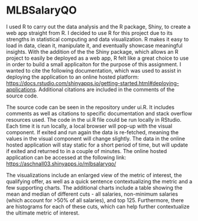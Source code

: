 # MLBSalaryQO

I used R to carry out the data analysis and the R package, Shiny, to create a web app straight from R. I decided to use R for this project due to its strengths in statistical computing and data visualization. R makes it easy to load in data, clean it, manipulate it, and eventually showcase meaningful insights. With the addition of the the Shiny package, which allows an R project to easily be deployed as a web app, R felt like a great choice to use in order to build a small applicaiton for the purpose of this assignment. I wanted to cite the following documentation, which was used to assist in deploying the application to an online hosted platform: https://docs.rstudio.com/shinyapps.io/getting-started.html#deploying-applications. Additional citations are included in the comments of the source code.

The source code can be seen in the repository under ui.R. It includes comments as well as citations to specific documentation and stack overflow resources used. The code in the ui.R file could be run locally in RStudio. Each time it is run locally, a local browser will pop-up with the visual component. If exited and run again the data is re-fetched, meaning the values in the visual component will change slightly. The data in the online hosted application will stay static for a short period of time, but will update if exited and returned to in a couple of minutes. The online hosted application can be accessed at the following link: https://aschnall03.shinyapps.io/mlbsalaryqo/

The visualizations include an enlarged view of the metric of interest, the qualifying offer, as well as a quick sentence contextualizing the metric and a few supporting charts. The additional charts include a table showing the mean and median of different cuts - all salaries, non-minimum salaries (which account for >50% of all salaries), and top 125. Furthermore, there are histograms for each of these cuts, which can help further contextualize the ultimate metric of interest. 
